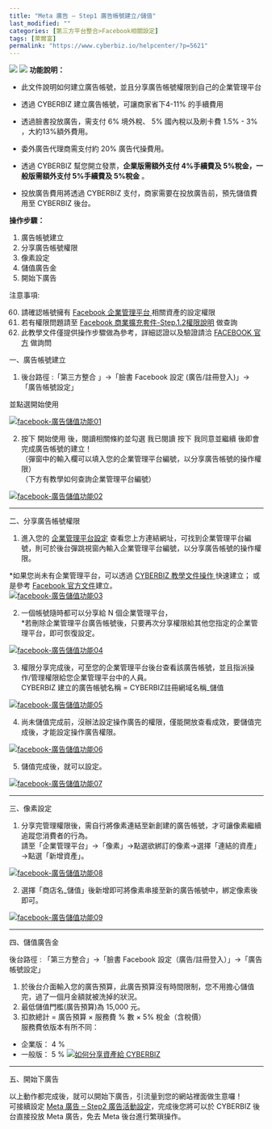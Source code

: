 ```yaml
---
title: "Meta 廣告 – Step1 廣告帳號建立/儲值"
last_modified: ""
categories: [第三方平台整合>Facebook相關設定]
tags: [萊爾富]
permalink: "https://www.cyberbiz.io/helpcenter/?p=5621"
---
```


![](https://www.cyberbiz.io/helpcenter/wp-content/uploads/一般版3.png)
![](https://www.cyberbiz.io/helpcenter/wp-content/uploads/PLUS版3.png)
**功能說明：**  

* 此文件說明如何建立廣告帳號，並且分享廣告帳號權限到自己的企業管理平台
* 透過 CYBERBIZ 建立廣告帳號，可讓商家省下4-11% 的手續費用  

* 透過臉書投放廣告，需支付 6% 境外稅、 5% 國內稅以及刷卡費 1.5% - 3% ，大約13%額外費用。
* 委外廣告代理商需支付約 20% 廣告代操費用。
* 透過 CYBERBIZ 幫您開立發票，**企業版需額外支付 4%手續費及 5%稅金，一般版需額外支付 5%手續費及 5%稅金** 。
* 投放廣告費用將透過 CYBERBIZ 支付，商家需要在投放廣告前，預先儲值費用至 CYBERBIZ 後台。

**操作步驟：**

1. 廣告帳號建立
2. 分享廣告帳號權限
3. 像素設定
4. 儲值廣告金
5. 開始下廣告

注意事項:  

60. 請確認帳號擁有 [Facebook 企業管理平台 ](https://business.facebook.com/settings/)相關資產的設定權限
61. 若有權限問題請至 [Facebook 商業擴充套件-Step.1.2權限說明](https://www.cyberbiz.io/helpcenter/?p=3221) 做查詢
62. 此教學文件僅提供操作步驟做為參考，詳細認證以及驗證請洽 [FACEBOOK 官方](https://www.facebook.com/business/help/1710077379203657?id=180505742745347) 做詢問



一、廣告帳號建立  


1. 後台路徑 :「第三方整合 」→「臉書 Facebook 設定 (廣告/註冊登入)」→「廣告帳號設定」  

並點選開始使用  

[![facebook-廣告儲值功能01](https://www.cyberbiz.io/support/wp-content/uploads/facebook-廣告儲值功能01-1.png)](https://www.cyberbiz.io/support/wp-content/uploads/facebook-廣告儲值功能01-1.png)  



2. 按下 開始使用 後，閱讀相關條約並勾選 我已閱讀 按下 我同意並繼續 後即會完成廣告帳號的建立！   
（彈窗中的輸入欄可以填入您的企業管理平台編號，以分享廣告帳號的操作權限）  
（下方有教學如何查詢企業管理平台編號）  

[![facebook-廣告儲值功能02](https://www.cyberbiz.io/support/wp-content/uploads/facebook-廣告儲值功能02.png)](https://www.cyberbiz.io/support/wp-content/uploads/facebook-廣告儲值功能02.png)



* * *

二、分享廣告帳號權限  


1. 進入您的 [企業管理平台設定](https://business.facebook.com/settings/) 查看您上方連結網址，可找到企業管理平台編號，則可於後台彈跳視窗內輸入企業管理平台編號，以分享廣告帳號的操作權限。  

*如果您尚未有企業管理平台，可以透過 [CYBERBIZ 教學文件操作 ](https://www.cyberbiz.io/helpcenter/?p=2870)快速建立； 或是參考 [Facebook 官方文件](https://www.facebook.com/business/help/1710077379203657?id=180505742745347)建立。   
[![facebook-廣告儲值功能03](https://www.cyberbiz.io/support/wp-content/uploads/2021/12/facebook-廣告儲值功能03.png)](https://www.cyberbiz.io/support/wp-content/uploads/2021/12/facebook-廣告儲值功能03.png)



2. 一個帳號隨時都可以分享給 N 個企業管理平台，  
*若刪除企業管理平台廣告帳號後，只要再次分享權限給其他您指定的企業管理平台，即可恢復設定。   

[![facebook-廣告儲值功能04](https://www.cyberbiz.io/support/wp-content/uploads/facebook-廣告儲值功能04.png)](https://www.cyberbiz.io/support/wp-content/uploads/facebook-廣告儲值功能04.png)



3. 權限分享完成後，可至您的企業管理平台後台查看該廣告帳號，並且指派操作/管理權限給您企業管理平台中的人員。  
CYBERBIZ 建立的廣告帳號名稱 = CYBERBIZ註冊網域名稱_儲值  

[![facebook-廣告儲值功能05](https://www.cyberbiz.io/support/wp-content/uploads/2021/12/facebook-廣告儲值功能05.png)](https://www.cyberbiz.io/support/wp-content/uploads/2021/12/facebook-廣告儲值功能05.png)



4. 尚未儲值完成前，沒辦法設定操作廣告的權限，僅能開放查看成效，要儲值完成後，才能設定操作廣告權限。   

[![facebook-廣告儲值功能06](https://www.cyberbiz.io/support/wp-content/uploads/2021/12/facebook-廣告儲值功能06.png)](https://www.cyberbiz.io/support/wp-content/uploads/2021/12/facebook-廣告儲值功能06.png)



5. 儲值完成後，就可以設定。   

[![facebook-廣告儲值功能07](https://www.cyberbiz.io/support/wp-content/uploads/2021/12/facebook-廣告儲值功能07.png)](https://www.cyberbiz.io/support/wp-content/uploads/2021/12/facebook-廣告儲值功能07.png)



* * *

三、像素設定  


1. 分享完管理權限後，需自行將像素連結至新創建的廣告帳號，才可讓像素繼續追蹤您消費者的行為。  
請至「企業管理平台」→「像素」→點選欲綁訂的像素→選擇「連結的資產」→點選「新增資產」。  

[![facebook-廣告儲值功能08](https://www.cyberbiz.io/support/wp-content/uploads/2021/12/facebook-廣告儲值功能08.png)](https://www.cyberbiz.io/support/wp-content/uploads/2021/12/facebook-廣告儲值功能08.png)



2. 選擇「商店名_儲值」後新增即可將像素串接至新的廣告帳號中，綁定像素後即可。   

[![facebook-廣告儲值功能09](https://www.cyberbiz.io/support/wp-content/uploads/2021/12/facebook-廣告儲值功能09.png)](https://www.cyberbiz.io/support/wp-content/uploads/2021/12/facebook-廣告儲值功能09.png)



* * *

四、儲值廣告金  

後台路徑 :  「第三方整合」→「臉書 Facebook 設定（廣告/註冊登入）」→「廣告帳號設定」  


1. 於後台介面輸入您的廣告預算，此廣告預算沒有時間限制，您不用擔心儲值完，過了一個月金額就被洗掉的狀況。
2. 最低儲值門檻(廣告預算)為 15,000 元。
3. 扣款總計 = 廣告預算 × 服務費 % 數 × 5% 稅金（含稅價）  
服務費依版本有所不同：

* 企業版： 4 %
* 一般版： 5 %
[![如何分享資產給 CYBERBIZ](https://www.cyberbiz.io/support/wp-content/uploads/如何分享資產給-CYBERBIZ09.png)](https://www.cyberbiz.io/support/wp-content/uploads/如何分享資產給-CYBERBIZ09.png)

* * *

五、開始下廣告  

以上動作都完成後，就可以開始下廣告，引流量到您的網站裡面做生意囉！  
可接續設定 [Meta 廣告 – Step2
廣告活動設定](https://www.cyberbiz.io/helpcenter/?p=10374)，完成後您將可以於 CYBERBIZ 後台直接投放
Meta 廣告，免去 Meta 後台進行繁瑣操作。  



